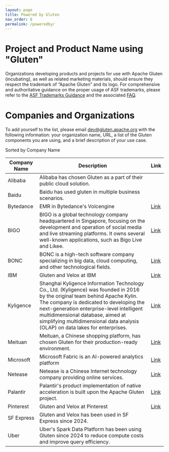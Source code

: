 ```yaml
---
layout: page
title: Powered by Gluten
nav_order: 8
permalink: /poweredby/
---
```


# Project and Product Name using "Gluten"

Organizations developing products and projects for use with Apache Gluten (incubating), as well as related marketing materials, should ensure they respect the trademark of “Apache Gluten” and its logo. For comprehensive and authoritative guidance on the proper usage of ASF trademarks, please refer to the [ASF Trademarks Guidance](https://www.apache.org/foundation/marks/) and the associated [FAQ](https://www.apache.org/foundation/marks/faq/).

# Companies and Organizations

To add yourself to the list, please email dev@gluten.apache.org with the following information: your organization name, URL, a list of the Gluten components you are using, and a brief description of your use case.

Sorted by Company Name

| Company Name | Description | Link |
|-------------------|--------------|-----------------|
| Alibaba | Alibaba has chosen Gluten as a part of their public cloud solution. | |
| Baidu | Baidu has used gluten in multiple business scenarios. | |
| Bytedance | EMR in Bytedance's Volcengine | [Link](https://www.volcengine.com/) |
| BIGO | BIGO is a global technology company headquartered in Singapore, focusing on the development and operation of social media and live streaming platforms. It owns several well-known applications, such as Bigo Live and Likee. | [Link](https://mp.weixin.qq.com/s/8d7CwoGGbrK5_mkIZuf1eg) |
| BONC | BONC is a high-tech software company specializing in big data, cloud computing, and other technological fields. | [Link](https://www.intel.cn/content/www/cn/zh/artificial-intelligence/analytics/bonc-big-data-solutions-optimized-avx512-and-qat.html) |
| IBM | Gluten and Velox at IBM | [Link](https://youtu.be/npoEudB5nPo?si=hToh-acObN3miM1Q) |
| Kyligence | Shanghai Kyligence Information Technology Co., Ltd. (Kyligence) was founded in 2016 by the original team behind Apache Kylin. The company is dedicated to developing the next-generation enterprise-level intelligent multidimensional database, aimed at simplifying multidimensional data analysis (OLAP) on data lakes for enterprises. | [Link](https://cn.kyligence.io/blog/gluten-spark/) |
| Meituan | Meituan, a Chinese shopping platform, has chosen Gluten for their production-ready environment. | [Link](https://mp.weixin.qq.com/s/VvmhQi8YMsm0P5xYoiGEZQ ) |
| Microsoft | Microsoft Fabric is an AI-powered analytics platform | [Link](https://learn.microsoft.com/en-us/fabric/data-engineering/native-execution-engine-overview?tabs=sparksql) |
| Netease | Netease is a Chinese Internet technology company providing online services.|[Link](https://medium.com/@KyuubiApache/apache-spark-native-engine-3e1060567ed0) |
| Palantir | Palantir's product implementation of native acceleration is built upon the Apache Gluten project. | [Link](https://www.palantir.com/docs/foundry/optimizing-pipelines/native-acceleration) |
| Pinterest | Gluten and Velox at Pinterest | [Link](https://www.youtube.com/watch?v=pQ4bMyXXLss&list=PLJvBe8nQAEsEBSoUY0lRFVZr2_YeHYkUR&index=10&t=3s&ab_channel=VeloxCon) |
| SF Express | Gluten and Velox has been used in SF Express since 2024. ||
| Uber | Uber's Spark Data Platform has been using Gluten since 2024 to reduce compute costs and improve query efficiency. ||
